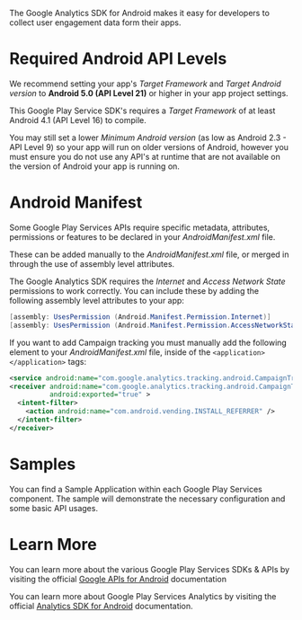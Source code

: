 The Google Analytics SDK for Android makes it easy for developers to collect user engagement data form their apps. 

Required Android API Levels
===========================

We recommend setting your app's *Target Framework* and *Target Android version* to **Android 5.0 (API Level 21)** or higher in your app project settings.

This Google Play Service SDK's requires a *Target Framework* of at least Android 4.1 (API Level 16) to compile.

You may still set a lower *Minimum Android version* (as low as Android 2.3 - API Level 9) so your app will run on older versions of Android, however you must ensure you do not use any API's at runtime that are not available on the version of Android your app is running on.


Android Manifest 
================

Some Google Play Services APIs require specific metadata, attributes, permissions or features to be declared in your *AndroidManifest.xml* file.

These can be added manually to the *AndroidManifest.xml* file, or merged in through the use of assembly level attributes.


The Google Analytics SDK requires the *Internet* and *Access Network State* permissions to work correctly.  You can include these by adding the following assembly level attributes to your app:

```csharp
[assembly: UsesPermission (Android.Manifest.Permission.Internet)]
[assembly: UsesPermission (Android.Manifest.Permission.AccessNetworkState)]
```

If you want to add Campaign tracking you must manually add the following element to your *AndroidManifest.xml* file, inside of the `<application>` `</application>` tags:

```xml
<service android:name="com.google.analytics.tracking.android.CampaignTrackingService" />
<receiver android:name="com.google.analytics.tracking.android.CampaignTrackingReceiver"
          android:exported="true" >
  <intent-filter>
    <action android:name="com.android.vending.INSTALL_REFERRER" />
  </intent-filter>
</receiver>
```



Samples
=======

You can find a Sample Application within each Google Play Services component.  The sample will demonstrate the necessary configuration and some basic API usages.





Learn More
==========

You can learn more about the various Google Play Services SDKs & APIs by visiting the official [Google APIs for Android][3] documentation


You can learn more about Google Play Services Analytics by visiting the official [Analytics SDK for Android](https://developers.google.com/analytics/devguides/collection/android/v4/) documentation.

[1]: https://console.developers.google.com/ "Google Developers Console"
[2]: https://developer.xamarin.com/guides/android/deployment,_testing,_and_metrics/MD5_SHA1/ "Finding your SHA-1 Fingerprints"
[3]: https://developers.google.com/android/ "Google APIs for Android"

